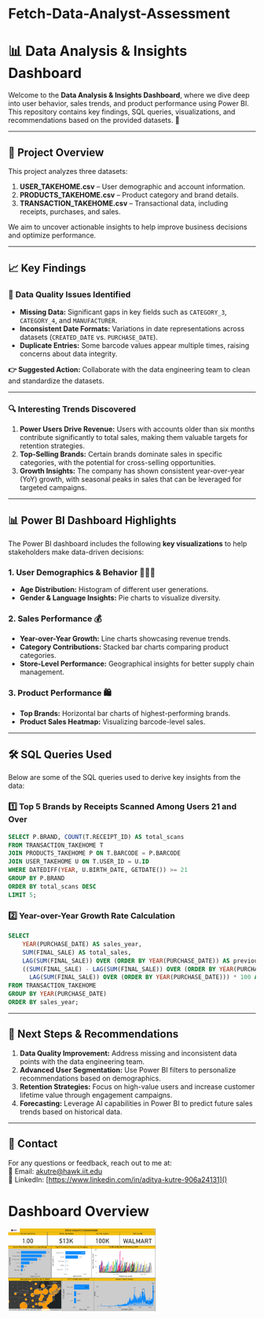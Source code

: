# Fetch-Data-Analyst-Assessment

# 📊 Data Analysis & Insights Dashboard  

Welcome to the **Data Analysis & Insights Dashboard**, where we dive deep into user behavior, sales trends, and product performance using Power BI. This repository contains key findings, SQL queries, visualizations, and recommendations based on the provided datasets. 🚀  

---

## 📂 Project Overview  

This project analyzes three datasets:  

1. **USER_TAKEHOME.csv** – User demographic and account information.  
2. **PRODUCTS_TAKEHOME.csv** – Product category and brand details.  
3. **TRANSACTION_TAKEHOME.csv** – Transactional data, including receipts, purchases, and sales.  

We aim to uncover actionable insights to help improve business decisions and optimize performance.  

---

## 📈 Key Findings  

### 🚨 **Data Quality Issues Identified**  
- **Missing Data:** Significant gaps in key fields such as `CATEGORY_3`, `CATEGORY_4`, and `MANUFACTURER`.  
- **Inconsistent Date Formats:** Variations in date representations across datasets (`CREATED_DATE` vs. `PURCHASE_DATE`).  
- **Duplicate Entries:** Some barcode values appear multiple times, raising concerns about data integrity.  

**👉 Suggested Action:** Collaborate with the data engineering team to clean and standardize the datasets.  

---

### 🔍 **Interesting Trends Discovered**  

1. **Power Users Drive Revenue:** Users with accounts older than six months contribute significantly to total sales, making them valuable targets for retention strategies.  
2. **Top-Selling Brands:** Certain brands dominate sales in specific categories, with the potential for cross-selling opportunities.  
3. **Growth Insights:** The company has shown consistent year-over-year (YoY) growth, with seasonal peaks in sales that can be leveraged for targeted campaigns.  

---

## 📊 Power BI Dashboard Highlights  

The Power BI dashboard includes the following **key visualizations** to help stakeholders make data-driven decisions:  

### **1. User Demographics & Behavior 🧑‍🤝‍🧑**  
- **Age Distribution:** Histogram of different user generations.  
- **Gender & Language Insights:** Pie charts to visualize diversity.  


### **2. Sales Performance 💰**  
- **Year-over-Year Growth:** Line charts showcasing revenue trends.  
- **Category Contributions:** Stacked bar charts comparing product categories.  
- **Store-Level Performance:** Geographical insights for better supply chain management.  

### **3. Product Performance 🛍️**  
- **Top Brands:** Horizontal bar charts of highest-performing brands.  
- **Product Sales Heatmap:** Visualizing barcode-level sales.  

---

## 🛠️ SQL Queries Used  

Below are some of the SQL queries used to derive key insights from the data:  

### 1️⃣ **Top 5 Brands by Receipts Scanned Among Users 21 and Over**  
```sql
SELECT P.BRAND, COUNT(T.RECEIPT_ID) AS total_scans 
FROM TRANSACTION_TAKEHOME T 
JOIN PRODUCTS_TAKEHOME P ON T.BARCODE = P.BARCODE 
JOIN USER_TAKEHOME U ON T.USER_ID = U.ID 
WHERE DATEDIFF(YEAR, U.BIRTH_DATE, GETDATE()) >= 21 
GROUP BY P.BRAND 
ORDER BY total_scans DESC 
LIMIT 5;
```

### 2️⃣ **Year-over-Year Growth Rate Calculation**  
```sql
SELECT 
    YEAR(PURCHASE_DATE) AS sales_year,
    SUM(FINAL_SALE) AS total_sales,
    LAG(SUM(FINAL_SALE)) OVER (ORDER BY YEAR(PURCHASE_DATE)) AS previous_year_sales,
    ((SUM(FINAL_SALE) - LAG(SUM(FINAL_SALE)) OVER (ORDER BY YEAR(PURCHASE_DATE))) / 
      LAG(SUM(FINAL_SALE)) OVER (ORDER BY YEAR(PURCHASE_DATE))) * 100 AS YoY_growth
FROM TRANSACTION_TAKEHOME
GROUP BY YEAR(PURCHASE_DATE)
ORDER BY sales_year;
```

---

## 📅 Next Steps & Recommendations  

1. **Data Quality Improvement:** Address missing and inconsistent data points with the data engineering team.  
2. **Advanced User Segmentation:** Use Power BI filters to personalize recommendations based on demographics.  
3. **Retention Strategies:** Focus on high-value users and increase customer lifetime value through engagement campaigns.  
4. **Forecasting:** Leverage AI capabilities in Power BI to predict future sales trends based on historical data.  

---

## 📧 Contact  

For any questions or feedback, reach out to me at:  
📨 Email: [akutre@hawk.iit.edu]()  
💼 LinkedIn: [https://www.linkedin.com/in/aditya-kutre-906a24131]()


# Dashboard Overview

<img src="Dashbaord_Image.png" alt="My Image" width="300">



